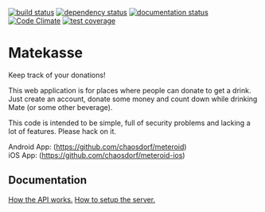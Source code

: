 [![build status](https://travis-ci.org/chaosdorf/mete.svg?branch=master)](https://travis-ci.org/chaosdorf/mete)
[![dependency status](https://gemnasium.com/badges/github.com/chaosdorf/mete.svg)](https://gemnasium.com/github.com/chaosdorf/mete)
[![documentation status](https://inch-ci.org/github/chaosdorf/mete.svg?branch=master)](https://inch-ci.org/github/chaosdorf/mete)
[![Code Climate](https://codeclimate.com/github/chaosdorf/mete/badges/gpa.svg)](https://codeclimate.com/github/chaosdorf/mete)
[![test coverage](https://codeclimate.com/github/chaosdorf/mete/badges/coverage.svg)](https://codeclimate.com/github/chaosdorf/mete/coverage)

# Matekasse

Keep track of your donations!

This web application is for places where people can donate to get a drink. Just
create an account, donate some money and count down while drinking Mate (or some
other beverage).

This code is intended to be simple, full of security problems and lacking a lot
of features. Please hack on it.

Android App: (https://github.com/chaosdorf/meteroid)  
iOS App: (https://github.com/chaosdorf/meteroid-ios)

## Documentation

[How the API works.](https://github.com/chaosdorf/mete/blob/master/API.md)
[How to setup the server.](https://github.com/chaosdorf/mete/blob/master/Setup.md)
